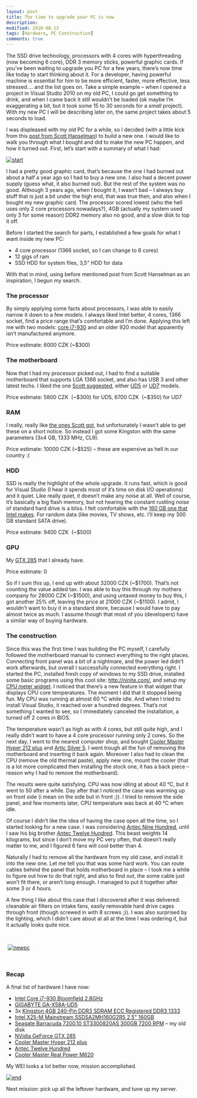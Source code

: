 ```yaml
---
layout: post
title: The time to upgrade your PC is now
description:
modified: 2010-08-13
tags: [Hardware, PC Construction]
comments: true
---
```

The SSD drive technology, processors with 4 cores with hyperthreading
(now becoming 6 core), DDR 3 memory sticks, powerful graphic cards. If
you’ve been waiting to upgrade you PC for a few years, there’s now time
like today to start thinking about it. For a developer, having powerful
machine is essential for him to be more efficient, faster, more
effective, less stressed…. and the list goes on. Take a simple example –
when I opened a project in Visual Studio 2010 on my old PC, I could go
get something to drink, and when I came back it still wouldn’t be loaded
(ok maybe I’m exaggerating a bit, but it took some 15 to 30 seconds for
a *small* project). With my new PC I will be describing later on, the
same project takes about 5 seconds to load.

I was displeased with my old PC for a while, so I decided (with a little
kick from this [post from Scott
Hanselman](http://www.hanselman.com/blog/UltimateDeveloperPC20Part3UPDATEOnBuildingAWEI79AndRFCForBuildingAGOMGodsOwnMachine.aspx))
to build a new one. I would like to walk you through what I bought and
did to make the new PC happen, and how it turned out. First, let’s start
with a summary of what I had:

[![start]({{site.url}}/images/www_necronet_org/WindowsLiveWriter/ThetimetoupgradeyouPCisnow_18CE/start_thumb.png "start")]({{site.url}}/images/www_necronet_org/WindowsLiveWriter/ThetimetoupgradeyouPCisnow_18CE/start_2.png)

I had a pretty good graphic card, that’s because the one I had burned
out about a half a year ago so I had to buy a new one. I also had a
decent power supply (guess what, it also burned out). But the rest of
the system was no good. Although 3 years ago, when I bought it, I wasn’t
bad – I always buy stuff that is just a bit under the high end, that was
true then, and also when I bought my new graphic card. The processor
scored lowest (who the hell uses only 2 core processors nowadays?), 4GB
(actually my system used only 3 for some reason) DDR2 memory also no
good, and a slow disk to top it off.

Before I started the search for parts, I established a few goals for
what I want inside my new PC:

-   4 core processor (1366 socket, so I can change to 6 cores)
-   12 gigs of ram
-   SSD HDD for system files, 3,5" HDD for data

With that in mind, using before mentioned post from Scott Hanselman as
an inspiration, I begun my search.

### The processor

By simply applying some facts about processors, I was able to easily
narrow it down to a few models. I always liked Intel better, 4 cores,
1366 socket, find a price range that’s comfortable and I’m done.
Applying this left me with two models: [core
i7-930](http://www.newegg.com/Product/Product.aspx?Item=N82E16819115225&cm_re=core_i7-930-_-19-115-225-_-Product)
and an older 920 model that apparently isn’t manufactured anymore.

Price estimate: 6000 CZK (\~\$300)

### The motherboard

Now that I had my processor picked out, I had to find a suitable
motherboard that supports LGA 1366 socket, and also has USB 3 and other
latest techs. I liked the one [Scott
suggested](http://www.newegg.com/Product/Product.aspx?Item=N82E16813128446&cm_re=gigabyte_x58a-_-13-128-446-_-Product),
either
[UD5](http://www.newegg.com/Product/Product.aspx?Item=N82E16813128422&cm_re=gigabyte_x58a-_-13-128-422-_-Product)
or
[UD7](http://www.newegg.com/Product/Product.aspx?Item=N82E16813128413&cm_re=gigabyte_x58a-_-13-128-413-_-Product)
models.

Price estimate: 5800 CZK  (\~\$300) for UD5, 6700 CZK  (\~\$350) for UD7

### RAM

I really, really like [the ones Scott
got](http://www.newegg.com/Product/Product.aspx?Item=N82E16820227538&cm_re=ocz_reaper_ddr3_1333-_-20-227-538-_-Product),
but unfortunately I wasn’t able to get these on a short notice. So
instead I got some Kingston with the same parameters (3x4 GB, 1333 MHz,
CL9).

Price estimate: 10000 CZK (\~\$525) – these are expensive as hell in our
country :(

### HDD

SSD is really the highlight of the whole upgrade. It runs fast, which is
good for Visual Studio (I hear it spends most of it’s time on disk I/O
operations) and it quiet. Like really quiet, it doesn’t make any noise
at all. Well of course, it’s basically a big flash memory, but not
hearing the constant rustling noise of standard hard drive is a bliss. I
felt comfortable with the [160 GB one that Intel
makes](http://www.newegg.com/Product/Product.aspx?Item=N82E16820167024&cm_re=x25-m-_-20-167-024-_-Product).
For random data (like movies, TV shows, etc. I’ll keep my 300 GB
standard SATA drive).

Price estimate: 9400 CZK  (\~\$500)

### 

### GPU

My [GTX
285](http://www.newegg.com/Product/Product.aspx?Item=N82E16814125280&cm_re=gtx_285-_-14-125-280-_-Product)
that I already have.

Price estimate: 0

So if I sum this up, I end up with about 32000 CZK (\~\$1700). That’s
not counting the value added tax. I was able to buy this through my
mothers company for 28000 CZK (\~\$1500), and using untaxed money to buy
this, I got another 25% off, leaving the price at 21000 CZK (\~\$1100).
I admit, I wouldn’t want to buy it in a standard store, because I would
have to pay almost twice as much. I assume though that most of you
(developers) have a similar way of buying hardware.

### The construction

Since this was the first time I was building the PC myself, I carefully
followed the motherboard manual to connect everything to the right
places. Connecting front panel was a bit of a nightmare, and the power
led didn’t work afterwards, but overall I successfully connected
everything right. I started the PC, installed fresh copy of windows to
my SSD drive, installed some basic programs using this cool site:
<http://ninite.com/>, and setup my [CPU meter
widget](http://addgadget.com/all_cpu_meter/). I noticed that there’s a
new feature in that widget that displays CPU core temperatures. The
moment I did that it stopped being fun. My CPU was running at almost 60
°C while idle. And when I tried to install Visual Studio, it reached
over a hundred degrees. That’s not something I wanted to see, so I
immediately canceled the installation, a turned off 2 cores in BIOS.

The temperature wasn’t as high as with 4 cores, but still quite high,
and I really didn’t want to have a 4 core processor running only 2
cores. So the next day, I went to the nearest computer shop, and bought
[Cooler Master Hyper 212
plus](http://www.newegg.com/Product/Product.aspx?Item=N82E16835103065&Tpk=cooler%20master%20hyper%20212%20plus)
and [Artic Silver
5](http://www.newegg.com/Product/Product.aspx?Item=N82E16835100007&cm_re=artic_silver_5-_-35-100-007-_-Product).
I went trough all the fun of removing the motherboard and inserting it
back again. Moreover I also had to clean the CPU (remove the old thermal
paste), apply new one, mount the cooler (that is a lot more complicated
then installing the stock one, it has a back piece – reason why I had to
remove the motherboard).

The results were quite satisfying. CPU was now idling at about 40 °C,
but it went to 50 after a while. Day after that I noticed the case was
warming up on front side (i mean on the side but in front ;)). I tried
to remove the side panel, and few moments later, CPU temperature was
back at 40 °C when idle.

Of course I didn’t like the idea of having the case open all the time,
so I started looking for a new case. I was considering [Antec Nine
Hundred](http://www.newegg.com/Product/Product.aspx?Item=N82E16811129021),
until I saw his big brother [Antec Twelve
Hundred](http://www.newegg.com/Product/Product.aspx?Item=N82E16811129043).
This beast weights 14 kilograms, but since I don’t move my PC very
often, that doesn’t really matter to me, and I figured 6 fans will cool
better than 4.

Naturally I had to remove all the hardware from my old case, and install
it into the new one. Let me tell you that was some hard work. You can
route cables behind the panel that holds motherboard in place – I took
me a while to figure out how to do that right, and also to find out, the
some cable just won’t fit there, or aren’t long enough. I managed to put
it together after some 3 or 4 hours.

A few thing I like about this case that I discovered after it was
delivered: cleanable air filters on intake fans, easily removable hard
drive cages through front (though screwed in with 8 screws ;)). I was
also surprised by the lighting, which I didn’t care about at all at the
time I was ordering it, but it actually looks quite nice.

 

 [![newpc]({{site.url}}/images/www_necronet_org/WindowsLiveWriter/ThetimetoupgradeyouPCisnow_18CE/newpc_thumb.jpg "newpc")]({{site.url}}/images/www_necronet_org/WindowsLiveWriter/ThetimetoupgradeyouPCisnow_18CE/newpc_2.jpg)

 

### Recap

A final list of hardware I have now:

-   [Intel Core i7-930 Bloomfield
    2.8GHz](http://www.newegg.com/Product/Product.aspx?Item=N82E16819115225)
-   [GIGABYTE
    GA-X58A-UD5](http://www.newegg.com/Product/Product.aspx?Item=N82E16813128422)
-   3x [Kingston 4GB 240-Pin DDR3 SDRAM ECC Registered DDR3
    1333](http://www.newegg.com/Product/Product.aspx?Item=N82E16820139141)
-   [Intel X25-M Mainstream SSDSA2MH160G2R5 2.5"
    160GB](http://www.newegg.com/Product/Product.aspx?Item=N82E16820167024)
-   [Seagate Barracuda 7200.10 ST3300820AS 300GB 7200
    RPM](http://www.newegg.com/Product/Product.aspx?Item=N82E16822148602)
    – my old disk
-   [NVidia GeForce GTX
    285](http://www.newegg.com/Product/Product.aspx?Item=N82E16814125280)
-   [Cooler Master Hyper 212
    plus](http://www.newegg.com/Product/Product.aspx?Item=N82E16835103065&Tpk=cooler%20master%20hyper%20212%20plus)
-   [Antec Twelve
    Hundred](http://www.newegg.com/Product/Product.aspx?Item=N82E16811129043)
-   [Cooler Master Real Power
    M620](http://www.coolermaster.com/product.php?product_id=2573)

My WEI looks a lot better now, mission accomplished.

[![end]({{site.url}}/images/www_necronet_org/WindowsLiveWriter/ThetimetoupgradeyouPCisnow_18CE/end_thumb.png "end")]({{site.url}}/images/www_necronet_org/WindowsLiveWriter/ThetimetoupgradeyouPCisnow_18CE/end_2.png) 

Next mission: pick up all the leftover hardware, and tune up my server.
